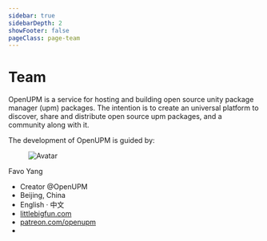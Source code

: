 ```yaml
---
sidebar: true
sidebarDepth: 2
showFooter: false
pageClass: page-team
---
```

# Team

OpenUPM is a service for hosting and building open source unity package manager (upm) packages. The intention is to create an universal platform to discover, share and distribute open source upm packages, and a community along with it.

The development of OpenUPM is guided by:

<div class="tile">
  <div class="tile-icon">
    <figure class="avatar avatar-xl"><img :src="$withBase('/images/artist-favo.jpg')" alt="Avatar"></figure>
  </div>
  <div class="tile-content">
    <p class="tile-title">Favo Yang</p>
    <ul>
      <li><i class="fa fa-code"></i> Creator @OpenUPM</li>
      <li><i class="fas fa-map"></i> Beijing, China</li>
      <li><i class="fas fa-globe"></i> English · 中文</li>
      <li><i class="fa fa-home"></i> <a href="https://littlebigfun.com" target="_blank">littlebigfun.com</a></li></li>
      <li><i class="fab fa-patreon"></i> <a href="https://patreon.com/openupm" target="_blank">patreon.com/openupm</a></li>
      <li>
        <a href="https://github.com/favoyang" target="_blank"><i class="fab fa-github"></i></a>
        <a href="https://twitter.com/favo" target="_blank"><i class="fab fa-twitter"></i></a>
      </li>
    </ul>
  </div>
</div>

<style lang="stylus">
.page-team
  .avatar
    margin-right 0.5rem
  .tile-title
    font-weight bold
    font-size 0.9rem
  .tile-content
    ul
      list-style none
      margin 0.8rem 0
      li
        list-style none
        margin 0
        i
          display inline-block
          width 1.2rem
</style>